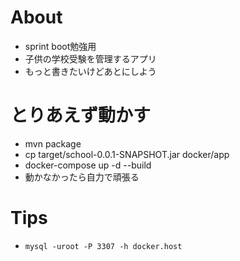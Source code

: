# About
- sprint boot勉強用
- 子供の学校受験を管理するアプリ
- もっと書きたいけどあとにしよう

# とりあえず動かす
- mvn package
- cp target/school-0.0.1-SNAPSHOT.jar docker/app
- docker-compose up -d --build
- 動かなかったら自力で頑張る

# Tips
- `mysql -uroot -P 3307 -h docker.host`